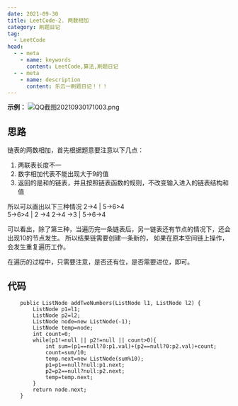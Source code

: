 ```yaml
---
date: 2021-09-30
title: LeetCode-2. 两数相加
category: 刷题日记
tag:
  - LeetCode
head:
  - - meta
    - name: keywords
      content: LeetCode,算法,刷题日记
  - - meta
    - name: description
      content: 乐云一刷题日记！！！
---
```

**示例：**
![QQ截图20210930171003.png](https://leyunone-img.oss-cn-hangzhou.aliyuncs.com/image/2021-09-30/QQ截图20210930171003.png)
## 思路
链表的两数相加，首先根据题意要注意以下几点：
1. 两联表长度不一
2. 数字相加代表不能出现大于9的值
3. 返回的是和的链表，并且按照链表函数的规则，不改变输入进入的链表结构和值

所以可以画出以下三种情况
2->4 | 5->6>4  
5->6>4 | 2 ->4
2->4 ->3 | 5->6->4

可以看出，除了第三种，当遍历完一条链表后，另一链表还有节点的情况下，还会出现10的节点发生。
所以结果链需要创建一条新的，
如果在原本空间链上操作，会发生重复遍历工作。

在遍历的过程中，只需要注意，是否还有位，是否需要进位，即可。
## 代码
```
    public ListNode addTwoNumbers(ListNode l1, ListNode l2) {
        ListNode p1=l1;
        ListNode p2=l2;
        ListNode node=new ListNode(-1);
        ListNode temp=node;
        int count=0;
        while(p1!=null || p2!=null || count>0){
            int sum=(p1==null?0:p1.val)+(p2==null?0:p2.val)+count;
            count=sum/10;
            temp.next=new ListNode(sum%10);
            p1=p1==null?null:p1.next;
            p2=p2==null?null:p2.next;
            temp=temp.next;
        }
        return node.next;
    }
```
